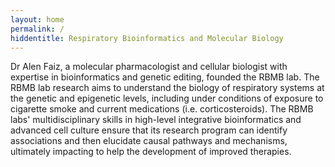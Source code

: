```yaml
---
layout: home
permalink: /
hiddentitle: Respiratory Bioinformatics and Molecular Biology
---
```


Dr Alen Faiz, a molecular pharmacologist and cellular biologist with expertise in bioinformatics and genetic editing, founded the RBMB lab. The RBMB lab research aims to understand the biology of respiratory systems at the genetic and epigenetic levels, including under conditions of exposure to cigarette smoke and current medications (i.e. corticosteroids). The RBMB labs' multidisciplinary skills in high-level integrative bioinformatics and advanced cell culture ensure that its research program can identify associations and then elucidate causal pathways and mechanisms, ultimately impacting to help the development of improved therapies.
